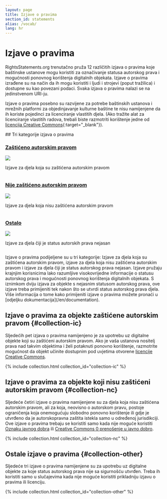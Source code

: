 ```yaml
---
layout: page
title: Izjave o pravima
section_id: statements
alias: /vocab/
lang: hr
---
```


# Izjave o pravima

RightsStatements.org trenutačno pruža 12 različitih izjava o pravima koje baštinske ustanove mogu koristiti za označivanje statusa autorskog prava i mogućnosti ponovnog korištenja digitalnih objekata. Izjave o pravima izrađene su na način da ih mogu koristiti i ljudi i strojevi (poput tražilica) i dostupne su kao povezani podaci. Svaka izjava o pravima nalazi se na jedinstvenom URI-ju.

Izjave o pravima posebno su razvijene za potrebe baštinskih ustanova i mrežnih platformi za objedinjavanje kulturne baštine te nisu namijenjene da ih koriste pojedinci za licenciranje vlastitih djela. (Ako tražite alat za licenciranje vlastitih radova, trebali biste razmotriti korištenje jedne od [licencija Creative Commons](https://creativecommons.org/licenses/){:target="_blank"}).

<div class="box">
## Tri kategorije izjava o pravima

<div class="row" markdown="0">
  <div class="medium-4 columns">
    <div class="statements-category-teaser">
      <a href="#collection-ic"><h3>Zaštićeno autorskim pravom</h3></a>
      <a href="#collection-ic">
        <img src="{{ site.url }}{{ site.baseurl }}/files/icons/InC.Icon-Only.dark.svg" />
      </a>
      <p>Izjave za djela koja su zaštićena autorskim pravom</p>
    </div>
  </div>
  <div class="medium-4 columns">
    <div class="statements-category-teaser">
      <a href="#collection-nc"><h3>Nije zaštićeno autorskim pravom</h3></a>
      <a href="#collection-nc">
        <img src="{{ site.url }}{{ site.baseurl }}/files/icons/NoC.Icon-Only.dark.svg" />
      </a>
      <p>Izjave za djela koja nisu zaštićena autorskim pravom</p>
    </div>
  </div>
  <div class="medium-4 columns">
    <div class="statements-category-teaser">
      <a href="#collection-other"><h3>Ostalo</h3></a>
      <a href="#collection-other">
        <img src="{{ site.url }}{{ site.baseurl }}/files/icons/Other.Icon-Only.dark.svg" />
      </a>
      <p>Izjave za djela čiji je status autorskih prava nejasan</p>
    </div>
  </div>
</div>
<div>
  <p>Izjave o pravima podijeljene su u tri kategorije: Izjave za djela koja su zaštićena autorskim pravom, izjave za djela koja nisu zaštićena autorskim pravom i izjave za djela čiji je status autorskog prava nejasan. Izjave pružaju krajnjim korisnicima lako razumljive visokovrijedne informacije o statusu autorskog prava i mogućnosti ponovnog korištenja digitalnih objekata. S iznimkom dviju izjava za objekte s nejasnim statusom autorskog prava, ove izjave treba primijeniti tek nakon što se utvrdi status autorskog prava djela. Više informacija o tome kako primijeniti izjave o pravima možete pronaći u [odjeljku dokumentacija](/en/documentation).</p>
</div>

</div>

## Izjave o pravima za objekte zaštićene autorskim pravom {#collection-ic}

Sljedećih pet izjava o pravima namijenjeno je za upotrebu uz digitalne objekte koji su zaštićeni autorskim pravom. Ako je vaša ustanova nositelj prava nad takvim objektima i želi potaknuti ponovno korištenje, razmotrite mogućnost da objekt učinite dostupnim pod uvjetima otvorene [licencije Creative Commons](https://creativecommons.org/licenses/).

{% include collection.html collection_id="collection-ic" %}

## Izjave o pravima za objekte koji nisu zaštićeni autorskim pravom {#collection-nc}

Sljedeće četiri izjave o pravima namijenjene su za djela koja nisu zaštićena autorskim pravom, ali za koja, neovisno o autorskom pravu, postoje ograničenja koja onemogućuju slobodno ponovno korištenje ili gdje je utvrđeno da je autorskopravna zaštita istekla samo u određenoj jurisdikciji. Ove izjave o pravima trebaju se koristiti samo kada nije moguće koristiti [Oznaku javnog dobra](https://creativecommons.org/publicdomain/mark/1.0/) ili [Creative Commons 0 prenošenje u javno dobro](https://creativecommons.org/publicdomain/zero/1.0/).

{% include collection.html collection_id="collection-nc" %}

## Ostale izjave o pravima {#collection-other}

Sljedeće tri izjave o pravima namijenjene su za upotrebu uz digitalne objekte za koje status autorskog prava nije sa sigurnošću utvrđen. Treba ih koristiti samo u slučajevima kada nije moguće koristiti prikladniju izjavu o pravima ili licenciju.

{% include collection.html collection_id="collection-other" %}
